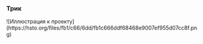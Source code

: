 <h3> Трик </h3>
![Иллюстрация к проекту](https://hsto.org/files/fb1/c66/6dd/fb1c666ddf68468e9007ef955d07cc8f.png)

